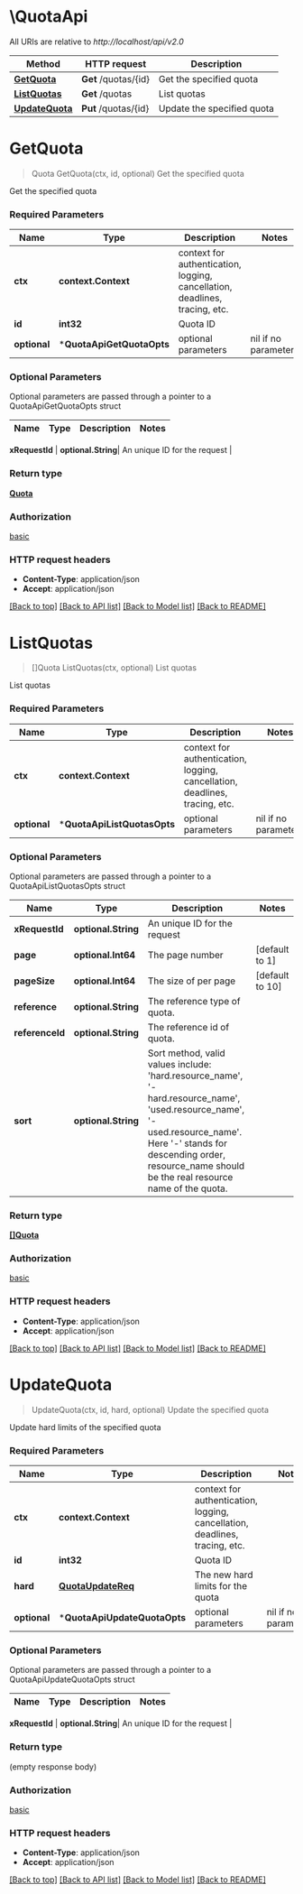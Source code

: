 # \QuotaApi

All URIs are relative to *http://localhost/api/v2.0*

Method | HTTP request | Description
------------- | ------------- | -------------
[**GetQuota**](QuotaApi.md#GetQuota) | **Get** /quotas/{id} | Get the specified quota
[**ListQuotas**](QuotaApi.md#ListQuotas) | **Get** /quotas | List quotas
[**UpdateQuota**](QuotaApi.md#UpdateQuota) | **Put** /quotas/{id} | Update the specified quota


# **GetQuota**
> Quota GetQuota(ctx, id, optional)
Get the specified quota

Get the specified quota

### Required Parameters

Name | Type | Description  | Notes
------------- | ------------- | ------------- | -------------
 **ctx** | **context.Context** | context for authentication, logging, cancellation, deadlines, tracing, etc.
  **id** | **int32**| Quota ID | 
 **optional** | ***QuotaApiGetQuotaOpts** | optional parameters | nil if no parameters

### Optional Parameters
Optional parameters are passed through a pointer to a QuotaApiGetQuotaOpts struct

Name | Type | Description  | Notes
------------- | ------------- | ------------- | -------------

 **xRequestId** | **optional.String**| An unique ID for the request | 

### Return type

[**Quota**](Quota.md)

### Authorization

[basic](../README.md#basic)

### HTTP request headers

 - **Content-Type**: application/json
 - **Accept**: application/json

[[Back to top]](#) [[Back to API list]](../README.md#documentation-for-api-endpoints) [[Back to Model list]](../README.md#documentation-for-models) [[Back to README]](../README.md)

# **ListQuotas**
> []Quota ListQuotas(ctx, optional)
List quotas

List quotas

### Required Parameters

Name | Type | Description  | Notes
------------- | ------------- | ------------- | -------------
 **ctx** | **context.Context** | context for authentication, logging, cancellation, deadlines, tracing, etc.
 **optional** | ***QuotaApiListQuotasOpts** | optional parameters | nil if no parameters

### Optional Parameters
Optional parameters are passed through a pointer to a QuotaApiListQuotasOpts struct

Name | Type | Description  | Notes
------------- | ------------- | ------------- | -------------
 **xRequestId** | **optional.String**| An unique ID for the request | 
 **page** | **optional.Int64**| The page number | [default to 1]
 **pageSize** | **optional.Int64**| The size of per page | [default to 10]
 **reference** | **optional.String**| The reference type of quota. | 
 **referenceId** | **optional.String**| The reference id of quota. | 
 **sort** | **optional.String**| Sort method, valid values include: &#39;hard.resource_name&#39;, &#39;-hard.resource_name&#39;, &#39;used.resource_name&#39;, &#39;-used.resource_name&#39;. Here &#39;-&#39; stands for descending order, resource_name should be the real resource name of the quota.  | 

### Return type

[**[]Quota**](Quota.md)

### Authorization

[basic](../README.md#basic)

### HTTP request headers

 - **Content-Type**: application/json
 - **Accept**: application/json

[[Back to top]](#) [[Back to API list]](../README.md#documentation-for-api-endpoints) [[Back to Model list]](../README.md#documentation-for-models) [[Back to README]](../README.md)

# **UpdateQuota**
> UpdateQuota(ctx, id, hard, optional)
Update the specified quota

Update hard limits of the specified quota

### Required Parameters

Name | Type | Description  | Notes
------------- | ------------- | ------------- | -------------
 **ctx** | **context.Context** | context for authentication, logging, cancellation, deadlines, tracing, etc.
  **id** | **int32**| Quota ID | 
  **hard** | [**QuotaUpdateReq**](QuotaUpdateReq.md)| The new hard limits for the quota | 
 **optional** | ***QuotaApiUpdateQuotaOpts** | optional parameters | nil if no parameters

### Optional Parameters
Optional parameters are passed through a pointer to a QuotaApiUpdateQuotaOpts struct

Name | Type | Description  | Notes
------------- | ------------- | ------------- | -------------


 **xRequestId** | **optional.String**| An unique ID for the request | 

### Return type

 (empty response body)

### Authorization

[basic](../README.md#basic)

### HTTP request headers

 - **Content-Type**: application/json
 - **Accept**: application/json

[[Back to top]](#) [[Back to API list]](../README.md#documentation-for-api-endpoints) [[Back to Model list]](../README.md#documentation-for-models) [[Back to README]](../README.md)

